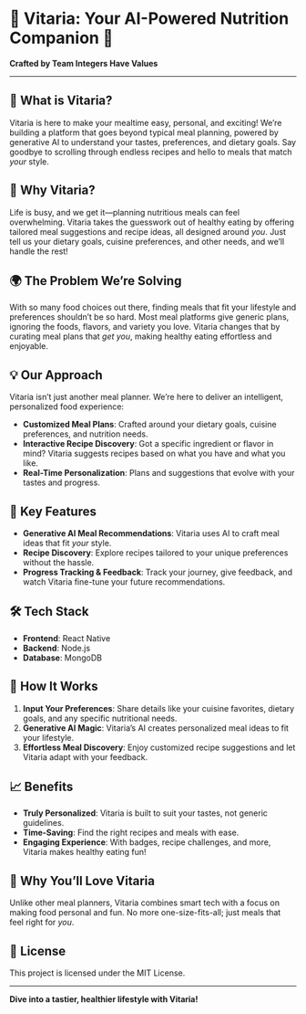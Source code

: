 # 🍎 Vitaria: Your AI-Powered Nutrition Companion 🍅
**Crafted by Team Integers Have Values**

---

## 🌱 What is Vitaria?
Vitaria is here to make your mealtime easy, personal, and exciting! We’re building a platform that goes beyond typical meal planning, powered by generative AI to understand your tastes, preferences, and dietary goals. Say goodbye to scrolling through endless recipes and hello to meals that match *your* style.

## 🥘 Why Vitaria?
Life is busy, and we get it—planning nutritious meals can feel overwhelming. Vitaria takes the guesswork out of healthy eating by offering tailored meal suggestions and recipe ideas, all designed around *you*. Just tell us your dietary goals, cuisine preferences, and other needs, and we’ll handle the rest!

## 🌍 The Problem We’re Solving
With so many food choices out there, finding meals that fit your lifestyle and preferences shouldn’t be so hard. Most meal platforms give generic plans, ignoring the foods, flavors, and variety you love. Vitaria changes that by curating meal plans that *get you*, making healthy eating effortless and enjoyable.

## 💡 Our Approach
Vitaria isn’t just another meal planner. We’re here to deliver an intelligent, personalized food experience:

- **Customized Meal Plans**: Crafted around your dietary goals, cuisine preferences, and nutrition needs.
- **Interactive Recipe Discovery**: Got a specific ingredient or flavor in mind? Vitaria suggests recipes based on what you have and what you like.
- **Real-Time Personalization**: Plans and suggestions that evolve with your tastes and progress.

## 🎉 Key Features
- **Generative AI Meal Recommendations**: Vitaria uses AI to craft meal ideas that fit *your* style.
- **Recipe Discovery**: Explore recipes tailored to your unique preferences without the hassle.
- **Progress Tracking & Feedback**: Track your journey, give feedback, and watch Vitaria fine-tune your future recommendations.

## 🛠️ Tech Stack
- **Frontend**: React Native
- **Backend**: Node.js
- **Database**: MongoDB

## 🚀 How It Works
1. **Input Your Preferences**: Share details like your cuisine favorites, dietary goals, and any specific nutritional needs.
2. **Generative AI Magic**: Vitaria’s AI creates personalized meal ideas to fit your lifestyle.
3. **Effortless Meal Discovery**: Enjoy customized recipe suggestions and let Vitaria adapt with your feedback.

## 📈 Benefits
- **Truly Personalized**: Vitaria is built to suit your tastes, not generic guidelines.
- **Time-Saving**: Find the right recipes and meals with ease.
- **Engaging Experience**: With badges, recipe challenges, and more, Vitaria makes healthy eating fun!

## 🎨 Why You’ll Love Vitaria
Unlike other meal planners, Vitaria combines smart tech with a focus on making food personal and fun. No more one-size-fits-all; just meals that feel right for *you*.

## 📜 License
This project is licensed under the MIT License.

---

**Dive into a tastier, healthier lifestyle with Vitaria!**
